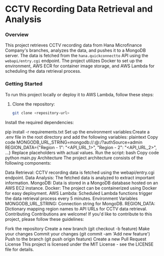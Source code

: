 # CCTV Recording Data Retrieval and Analysis

### Overview

This project retrieves CCTV recording data from Hana Microfinance Company's branches, analyzes the data, and pushes it to a MongoDB server. The data is fetched from the `hana.quickconnectto` API using the `webapi/entry.cgi` endpoint. The project utilizes Docker to set up the environment, AWS ECR for container image storage, and AWS Lambda for scheduling the data retrieval process.

### Getting Started

To run this project locally or deploy it to AWS Lambda, follow these steps:

1. Clone the repository:

   ```bash
   git clone <repository-url>
Install the required dependencies:

pip install -r requirements.txt
Set up the environment variables:Create a .env file in the root directory and add the following variables:
plaintext
Copy code
MONGODB_URL_STRING=mongodb://<username>:<password>@<mongodb-host>:<mongodb-port>/<database-name>?authSource=admin
REGION_DATA={"Region - 1": "<API_URL_1>", "Region - 2": "<API_URL_2>", ...}
Replace placeholders with actual values.
Run the script:
bash
Copy code
python main.py
Architecture
The project architecture consists of the following components:

Data Retrieval: CCTV recording data is fetched using the webapi/entry.cgi endpoint.
Data Analysis: The fetched data is analyzed to extract important information.
MongoDB: Data is stored in a MongoDB database hosted on an AWS EC2 instance.
Docker: The project can be containerized using Docker for easy deployment.
AWS Lambda: Scheduled Lambda functions trigger the data retrieval process every 5 minutes.
Environment Variables
MONGODB_URL_STRING: Connection string for MongoDB.
REGION_DATA: Dictionary mapping region names to API URLs for CCTV data retrieval.
Contributing
Contributions are welcome! If you'd like to contribute to this project, please follow these guidelines:

Fork the repository
Create a new branch (git checkout -b feature)
Make your changes
Commit your changes (git commit -am 'Add new feature')
Push to the branch (git push origin feature)
Create a new Pull Request
License
This project is licensed under the MIT License - see the LICENSE file for details.

